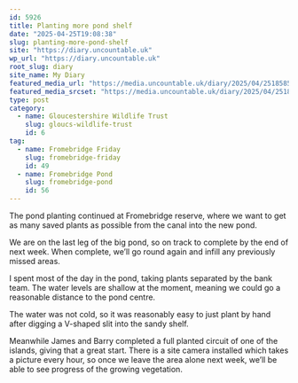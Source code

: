 ```yaml
---
id: 5926
title: Planting more pond shelf
date: "2025-04-25T19:08:38"
slug: planting-more-pond-shelf
site: "https://diary.uncountable.uk"
wp_url: "https://diary.uncountable.uk"
root_slug: diary
site_name: My Diary
featured_media_url: "https://media.uncountable.uk/diary/2025/04/25185854/IMG20250425132200.webp"
featured_media_srcset: "https://media.uncountable.uk/diary/2025/04/25185854/IMG20250425132200-300x169.webp 300w, https://media.uncountable.uk/diary/2025/04/25185854/IMG20250425132200-1024x576.webp 1024w, https://media.uncountable.uk/diary/2025/04/25185854/IMG20250425132200-150x150.webp 150w, https://media.uncountable.uk/diary/2025/04/25185854/IMG20250425132200-640x360.webp 640w, https://media.uncountable.uk/diary/2025/04/25185854/IMG20250425132200.webp 2177w"
type: post
category:
  - name: Gloucestershire Wildlife Trust
    slug: gloucs-wildlife-trust
    id: 6
tag:
  - name: Fromebridge Friday
    slug: fromebridge-friday
    id: 49
  - name: Fromebridge Pond
    slug: fromebridge-pond
    id: 56
---
```



<p>The pond planting continued at Fromebridge reserve, where we want to get as many saved plants as possible from the canal into the new pond.</p>



<p>We are on the last leg of the big pond, so on track to complete by the end of next week. When complete, we&#8217;ll go round again and infill any previously missed areas.</p>



<p>I spent most of the day in the pond, taking plants separated by the bank team.  The water levels are shallow at the moment, meaning we could go a reasonable distance to the pond centre.  </p>



<p>The water was not cold, so it was reasonably easy to just plant by hand after digging a V-shaped slit into the sandy shelf.</p>



<p>Meanwhile James and Barry completed a full planted circuit of one of the islands, giving that a great start.  There is a site camera installed which takes a picture every hour, so once we leave the area alone next week, we&#8217;ll be able to see progress of the growing vegetation.</p>
